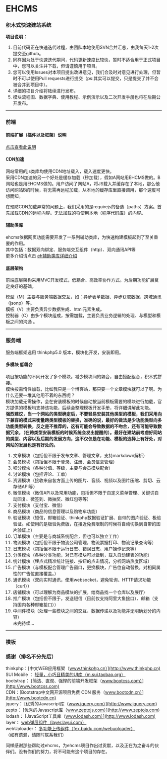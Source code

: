 # EHCMS
### 积木式快速建站系统

**项目说明：**

1. 目前代码正在快速迭代过程，由团队本地使用SVN合并汇总，由我每天1-2次提交至github。
2. 同样因为处于快速迭代期间，代码更新速度比较快，暂时不适合用于正式项目中，您可以关注并下载，但请谨慎用于项目。
3. 您可以使用Issues对本项目提出改进意见，我们会及时对意见进行处理，但暂时不可以使用Pull requests进行提交（ps:其实可以提交，只是提交了并不会被合并到项目中）。
4. 详细的项目介绍将陆续进行发布。
5. 模块流程图、数据字典、使用教程、示例演示以及二次开发手册也将在后期公开发布。

----------

### 前端

#### 前端扩展（插件以及框架）说明
[点击查看此说明](./Front-end_Extend_Explain.md)

#### CDN加速
网站常用的js类库均使用CDN地址载入，载入速度更快。  
采用CDN加速的另一个好处是缓存加载（秒加载），假如A网站用EHCMS做的。B网站也是用EHCMS做的。用户访问了网站A，将JS载入并缓存在了本地，那么他访问网站B的时候，将无需再远程加载，从本地的缓存库里直接调用，那个速度可想而知。  

在预防CDN加载异常的问题上，我们采用的是requirejs的备选（paths）方案。首先加载CDN的远程内容。无法加载的将使用本地（程序代码库）的内容。

#### 辅助类库
ehcms依据网页功能需要开发了一系列辅助类库，为快速构建模板起到了至关重要的作用。  
其中包括：数据双向绑定、服务端交互组件（http）、双向通讯API等  
更多介绍请点击 [eh辅助类库详细介绍](./eh.md)

#### 底层架构
前端底层架构采用MVC开发模式，低耦合、高效率协作方式。为后期功能扩展奠定良好的基础。  
 
模型（M）主要与服务端数据交互，如：异步表单数据、异步获取数据、跨域通讯（jsonp）等。  
模板（V）主要负责异步数据生成、html元素生成。  
控制器（C）由多个模块组成，按需加载，主要负责业务逻辑的处理、与模型和模板之间的沟通 。

----------

### 服务端
服务端框架选用 thinkphp5.0 版本，模块化开发，安装即用。

#### 多模块 低耦合
项目按功能的不同开发了多个模块，减少模块间的耦合，自由搭配组合，积木式拼接。  
模块按需惰性加载，比如我只是一个博客站，那只要一个文章模块就可以了啊。为什么还要一堆其他用不着的东西呢？  
模块加载无需操作，会在安装模板的时候自动按当前模板需要的模块进行加载，官方提供的模板均支持该功能，后续会整理模板开发手册，将详细讲解此功能。  
**强烈建议，当一个网站的类型确定后，不要轻易安装其他类型的模板，我们采用向下兼容的模式来衡量跨类型模板的替换，准确的说，最好的做法是少功能类型向多功能类型转换，反之是不推荐的，这有可能会导致数据的不吻合，还有可能导致数据冗余，（在跨类型安装模板的时候系统会发出提醒的）。最好在建站前考虑好网站的类型、内容以及后期的发展方向，这不仅仅是在功能、模板的选择上有好处，对网站的发展也是有好处的。**

1. 文章模块（包括但不限于发布文章、管理文章，支持markdown解析）
2. 会员模块（包括但不限于登录、注册、会员信息管理）
3. 积分模块（各种分值、等级，主要与会员模块配合）
4. 讨论模块（包括评论、工单）
5. 资源模块（接收来自各方面上传的图片、音频、视频以及图片压缩、剪切、云存储API等）
6. 微信模块（微信API以及常用功能，包括但不限于自定义菜单管理、关键词自动回复、微签到、微抽奖、微红包等等）
7. 支付模块（支付宝、微信）
8. 商品模块（商品的信息管理以及购物车功能）
9. 验证模块（短信，邮箱验证、thinkphp数据验证扩展、自带的图片验证、极验验证。如使用的是极验免费版，在接近免费限制的时候将自动切换到自带的图片验证上）
10. 订单模块（主要是与商城系统配合，但也可以独立工作）
11. 物流模块（包括但不限于物流公司管理，物流票据打印、物流记录查询等）
12. 日志模块（包括但不限于运行日志、错误日志、用户操作记录等）
13. 分类模块（各种分类功能，对已有模块可以做到，载入自动建表的功能）
14. 统计模块（埋点式精准统计链接、按钮的点击情况，分析网站热度区域）
15. 广告模块（与模板配合管理广告窗口，更换模块，广告位自动替换，对相同属性的广告位直接覆盖。）
16. 通讯模块（双向实时通讯，使用websocket，避免轮询、HTTP请求功能（curl））
17. 店铺模块（可以理解为商品模块的扩展，给商品找一个仓库以及展厅）
18. 推广模块（包括但不限于，发送短信（目前仅支持阿里大鱼接口）、邮箱（支持国内各种邮箱接口））
19. 中间件模块（处理一些模块之间的交互、数据传递以及功能并无明确划分的内容）  
未完待续...

----------

### 模板


### 感谢（排名不分先后）
thinkphp：[中文WEB应用框架（www.thinkphp.cn）](http://www.thinkphp.cn)  
SUI Mobile ： [轻量，小巧且精美的UI库（m.sui.taobao.org）](http://m.sui.taobao.org)  
bootstrap： [简洁、直观、强悍的前端开发框架（www.bootcss.com）](http://www.bootcss.com)  
CDN：[Bootstrap中文网开源项目免费 CDN 服务（www.bootcdn.cn）](http://www.bootcdn.cn)  
jquery： [优秀的Javascript库（www.jquery.com）](http://www.jquery.com)  
zepto： [优秀的Javascript库（www.zeptojs.com）](http://www.zeptojs.com)  
lodash： [JavaScript工具库（www.lodash.com）](http://www.lodash.com)  
layer： [web弹层组件（layer.layui.com）](http://layer.layui.com)  
webUploader： [多功能上传组件（fex.baidu.com/webuploader）](http://fex.baidu.com/webuploader)  
（如有遗漏，请随时联系我们）

同样感谢那些帮助过ehcms，为ehcms项目作出过贡献，以及正在为之奋斗的伙伴们。没有你们的努力，将不可能有这个项目的存在。